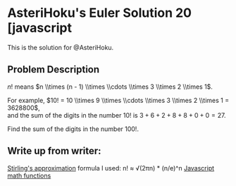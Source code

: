 
# AsteriHoku's Euler Solution 20 [javascript
This is the solution for @AsteriHoku. 

## Problem Description
$n!$ means $n \\times (n - 1) \\times \\cdots \\times 3 \\times 2 \\times 1$.

For example, $10! = 10 \\times 9 \\times \\cdots \\times 3 \\times 2 \\times 1 = 3628800$,  
and the sum of the digits in the number $10!$ is $3 + 6 + 2 + 8 + 8 + 0 + 0 = 27$.

Find the sum of the digits in the number $100!$.

## Write up from writer:
[Stirling's approximation](https://en.wikipedia.org/wiki/Stirling%27s_approximation)
formula I used: n! ≈ √(2πn) * (n/e)^n
[Javascript math functions](https://developer.mozilla.org/en-US/docs/Web/JavaScript/Reference/Global_Objects/Math)
